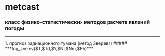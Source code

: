 # metcast
### **класс физико-статистических методов расчета явлений погоды**
<hr>
1. прогноз радиационного тумана (метод Зверева)
##### ***fog_zverev($T,$Td,$V,$Nl,$Nm,$Nh)***
        

